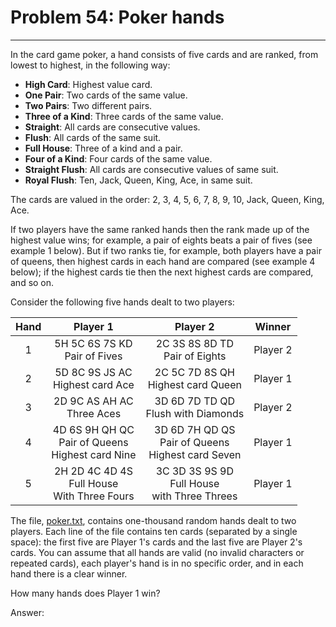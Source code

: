 # Problem 54: Poker hands
----
In the card game poker, a hand consists of five cards and are ranked, from lowest to highest, in the following way:

* **High Card**: Highest value card.
* **One Pair**: Two cards of the same value.
* **Two Pairs**: Two different pairs.
* **Three of a Kind**: Three cards of the same value.
* **Straight**: All cards are consecutive values.
* **Flush**: All cards of the same suit.
* **Full House**: Three of a kind and a pair.
* **Four of a Kind**: Four cards of the same value.
* **Straight Flush**: All cards are consecutive values of same suit.
* **Royal Flush**: Ten, Jack, Queen, King, Ace, in same suit.

The cards are valued in the order:
2, 3, 4, 5, 6, 7, 8, 9, 10, Jack, Queen, King, Ace.

If two players have the same ranked hands then the rank made up of the highest value wins; for example, a pair of eights beats a pair of fives (see example 1 below). But if two ranks tie, for example, both players have a pair of queens, then highest cards in each hand are compared (see example 4 below); if the highest cards tie then the next highest cards are compared, and so on.

Consider the following five hands dealt to two players:

|Hand|Player 1|Player 2|Winner|
|:-:|:-:|:-:|:-:|
|1|5H 5C 6S 7S KD<br/>Pair of Fives|2C 3S 8S 8D TD<br/>Pair of Eights|Player 2|
|2|5D 8C 9S JS AC<br/>Highest card Ace|2C 5C 7D 8S QH<br/>Highest card Queen|Player 1|
|3|2D 9C AS AH AC<br/>Three Aces|3D 6D 7D TD QD<br/>Flush with Diamonds|Player 2|
|4|4D 6S 9H QH QC<br/>Pair of Queens<br/>Highest card Nine|3D 6D 7H QD QS<br/>Pair of Queens<br/>Highest card Seven|Player 1|
|5|2H 2D 4C 4D 4S<br/>Full House<br/>With Three Fours|3C 3D 3S 9S 9D<br/>Full House<br/>with Three Threes|Player 1|

The file, [poker.txt][1], contains one-thousand random hands dealt to two players. Each line of the file contains ten cards (separated by a single space): the first five are Player 1's cards and the last five are Player 2's cards. You can assume that all hands are valid (no invalid characters or repeated cards), each player's hand is in no specific order, and in each hand there is a clear winner.

How many hands does Player 1 win?


Answer: 

[1]: https://projecteuler.net/project/resources/p054_poker.txt
